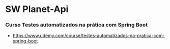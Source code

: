 # SW Planet-Api
### Curso Testes automatizados na prática com Spring Boot
- https://www.udemy.com/course/testes-automatizados-na-pratica-com-spring-boot

